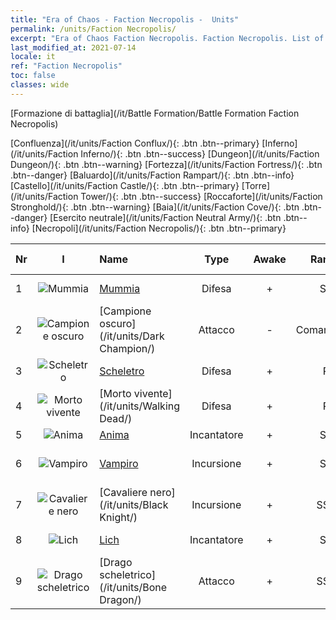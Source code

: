 ```yaml
---
title: "Era of Chaos - Faction Necropolis -  Units"
permalink: /units/Faction Necropolis/
excerpt: "Era of Chaos Faction Necropolis. Faction Necropolis. List of Faction in Era of Chaos"
last_modified_at: 2021-07-14
locale: it
ref: "Faction Necropolis"
toc: false
classes: wide
---
```

  [Formazione di battaglia](/it/Battle Formation/Battle Formation Faction Necropolis)

 [Confluenza](/it/units/Faction Conflux/){: .btn .btn--primary} [Inferno](/it/units/Faction Inferno/){: .btn .btn--success} [Dungeon](/it/units/Faction Dungeon/){: .btn .btn--warning} [Fortezza](/it/units/Faction Fortress/){: .btn .btn--danger} [Baluardo](/it/units/Faction Rampart/){: .btn .btn--info} [Castello](/it/units/Faction Castle/){: .btn .btn--primary} [Torre](/it/units/Faction Tower/){: .btn .btn--success} [Roccaforte](/it/units/Faction Stronghold/){: .btn .btn--warning} [Baia](/it/units/Faction Cove/){: .btn .btn--danger} [Esercito neutrale](/it/units/Faction Neutral Army/){: .btn .btn--info} [Necropoli](/it/units/Faction Necropolis/){: .btn .btn--primary} 

  | Nr | I |         Name        |   Type   | Awake | Rango |   Members     |  Stars  | Exclusive | Attack  |     HP    |  Awaken Name  |
  |:---|:-:|:--------------------|:--------:|:-----:|:---------:|:-------------:|:-------:|:---------:|:-------:|:---------:|:--------------|
  | 1 | ![Mummia](/images/u/ti_munaiyi.jpg) | [Mummia](/it/units/Mummy/) | Difesa | + | SR | x4 | <i class="fas fa-star"/><i class="fas fa-star"/><i class="fas fa-star"/> | - | 141.0 | 2691 |  Re delle Mummie  |
  | 2 | ![Campione oscuro](/images/u/ti_sishen.jpg) | [Campione oscuro](/it/units/Dark Champion/) | Attacco | - | Comandante | x1 | <i class="fas fa-star"/><i class="fas fa-star"/><i class="fas fa-star"/> | - | 1029.5 | 9504 |   -   |
  | 3 | ![Scheletro](/images/u/ti_kulouzhanshi.jpg) | [Scheletro](/it/units/Skeleton/) | Difesa | + | R | x9 | <i class="fas fa-star"/> | - | 57.9 | 1158 |  Scheletro guerriero  |
  | 4 | ![Morto vivente](/images/u/ti_jiangshi.jpg) | [Morto vivente](/it/units/Walking Dead/) | Difesa | + | R | x9 | <i class="fas fa-star"/> | + | 117.7 | 2758 |  Zombi  |
  | 5 | ![Anima](/images/u/ti_youling.jpg) | [Anima](/it/units/Wight/) | Incantatore | + | SR | x9 | <i class="fas fa-star"/><i class="fas fa-star"/> | - | 107.5 | 662 |  Spettro  |
  | 6 | ![Vampiro](/images/u/ti_xixuegui.jpg) | [Vampiro](/it/units/Vampire/) | Incursione | + | SR | x4 | <i class="fas fa-star"/><i class="fas fa-star"/> | - | 74.4 | 910 |  Signore dei Vampiri  |
  | 7 | ![Cavaliere nero](/images/u/ti_siwangqishi.jpg) | [Cavaliere nero](/it/units/Black Knight/) | Incursione | + | SSR | x4 | <i class="fas fa-star"/><i class="fas fa-star"/><i class="fas fa-star"/> | + | 115.8 | 910 |  Terrore in marcia  |
  | 8 | ![Lich](/images/u/ti_wuyao.jpg) | [Lich](/it/units/Lich/) | Incantatore | + | SR | x4 | <i class="fas fa-star"/><i class="fas fa-star"/><i class="fas fa-star"/> | + | 228.7 | 1581 |  Lich potenziato  |
  | 9 | ![Drago scheletrico](/images/u/ti_gulong.jpg) | [Drago scheletrico](/it/units/Bone Dragon/) | Attacco | + | SSR | x1 | <i class="fas fa-star"/><i class="fas fa-star"/><i class="fas fa-star"/> | - | 758.0 | 5770 |  Drago fantasma  |
